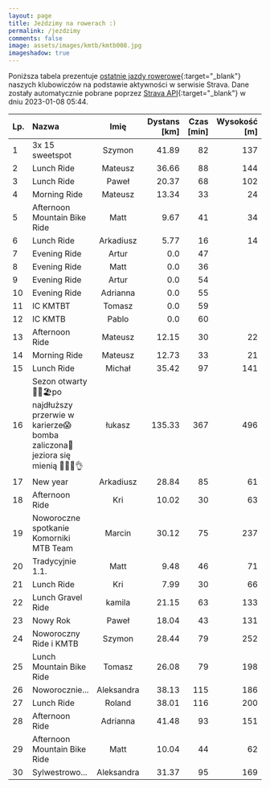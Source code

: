 ```yaml
---
layout: page
title: Jeździmy na rowerach :)
permalink: /jezdzimy
comments: false
image: assets/images/kmtb/kmtb008.jpg
imageshadow: true
---
```


Poniższa tabela prezentuje [ostatnie jazdy rowerowe](https://www.strava.com/clubs/336381){:target="_blank"} naszych klubowiczów na podstawie aktywności w serwisie Strava. Dane zostały automatycznie pobrane poprzez [Strava API](https://developers.strava.com/docs/reference/#api-Clubs-getClubActivitiesById){:target="_blank"} w dniu 2023-01-08 05:44.

Lp. | Nazwa | Imię | Dystans [km] | Czas [min] | Wysokość [m]
:--- | :--- | :---: | ---: | ---: | ---:
1|3x 15 sweetspot|Szymon|41.89|82|137
2|Lunch Ride|Mateusz|36.66|88|144
3|Lunch Ride|Paweł|20.37|68|102
4|Morning Ride|Mateusz|13.34|33|24
5|Afternoon Mountain Bike Ride|Matt|9.67|41|34
6|Lunch Ride|Arkadiusz|5.77|16|14
7|Evening Ride|Artur|0.0|47|
8|Evening Ride|Matt|0.0|36|
9|Evening Ride|Artur|0.0|54|
10|Evening Ride|Adrianna|0.0|55|
11|IC KMTBT|Tomasz|0.0|59|
12|IC KMTB|Pablo|0.0|60|
13|Afternoon Ride|Mateusz|12.15|30|22
14|Morning Ride|Mateusz|12.73|33|21
15|Lunch Ride|Michał|35.42|97|141
16|Sezon otwarty 🌊🚵🏖️po najdłuższy przerwie w karierze😱bomba zaliczona😤 jeziora się mienią 🌊💨😎👌|łukasz|135.33|367|496
17|New year|Arkadiusz|28.84|85|61
18|Afternoon Ride|Kri|10.02|30|63
19|Noworoczne spotkanie Komorniki MTB Team|Marcin|30.12|75|237
20|Tradycyjnie 1.1.|Matt|9.48|46|71
21|Lunch Ride|Kri|7.99|30|66
22|Lunch Gravel Ride|kamila|21.15|63|133
23|Nowy Rok|Paweł|18.04|43|131
24|Noworoczny Ride i KMTB |Szymon|28.44|79|252
25|Lunch Mountain Bike Ride|Tomasz|26.08|79|198
26|Noworocznie...|Aleksandra|38.13|115|186
27|Lunch Ride|Roland|38.01|116|200
28|Afternoon Ride|Adrianna|41.48|93|151
29|Afternoon Mountain Bike Ride|Matt|10.04|44|62
30|Sylwestrowo...|Aleksandra|31.37|95|169
